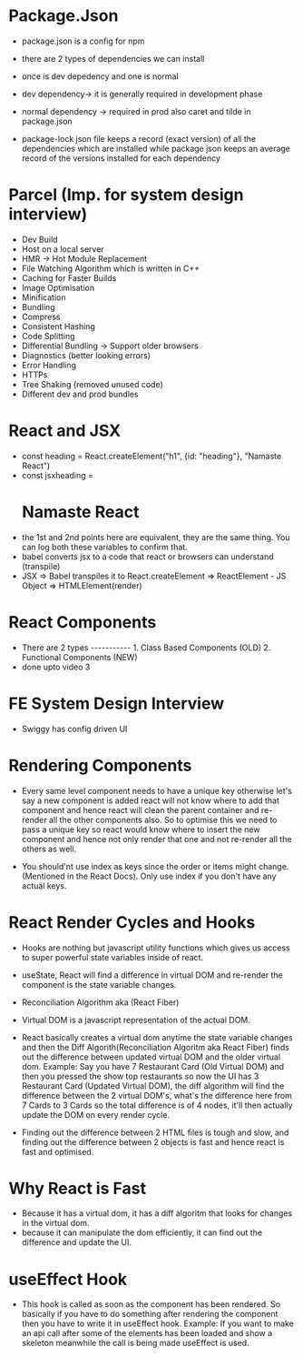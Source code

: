 # Package.Json

- package.json is a config for npm

- there are 2 types of dependencies we can install
- once is dev depedency and one is normal
- dev dependency-> it is generally required in development phase
- normal dependency -> required in prod also
  caret and tilde in package.json

- package-lock json file keeps a record (exact version) of all the dependencies which are installed while package json keeps an average record of the versions installed for each dependency

# Parcel (Imp. for system design interview)

- Dev Build
- Host on a local server
- HMR -> Hot Module Replacement
- File Watching Algorithm which is written in C++
- Caching for Faster Builds
- Image Optimisation
- Minification
- Bundling
- Compress
- Consistent Hashing
- Code Splitting
- Differential Bundling -> Support older browsers
- Diagnostics (better looking errors)
- Error Handling
- HTTPs
- Tree Shaking (removed unused code)
- Different dev and prod bundles

# React and JSX

- const heading = React.createElement("h1", {id: "heading"}, "Namaste React")
- const jsxheading = <h1 id="heading">Namaste React</h1>
- the 1st and 2nd points here are equivalent, they are the same thing. You can log both these variables to confirm that.
- babel converts jsx to a code that react or browsers can understand (transpile)
- JSX => Babel transpiles it to React.createElement => ReactElement - JS Object => HTMLElement(render)

# React Components

- There are 2 types ----------- 1. Class Based Components (OLD) 2. Functional Components (NEW)
- done upto video 3

# FE System Design Interview

- Swiggy has config driven UI

# Rendering Components

- Every same level component needs to have a unique key otherwise let's say a new component is added react will not know where to add that component and hence react will clean the parent container and re-render all the other components also. So to optimise this we need to pass a unique key so react would know where to insert the new component and hence not only render that one and not re-render all the others as well.

- You should'nt use index as keys since the order or items might change. (Mentioned in the React Docs). Only use index if you don't have any actual keys.

# React Render Cycles and Hooks

- Hooks are nothing but javascript utility functions which gives us access to super powerful state variables inside of react.

- useState, React will find a difference in virtual DOM and re-render the component is the state variable changes.

- Reconciliation Algorithm aka (React Fiber)

- Virtual DOM is a javascript representation of the actual DOM.

- React basically creates a virtual dom anytime the state variable changes and then the Diff Algorith(Reconciliation Algoritm aka React Fiber) finds out the difference between updated virtual DOM and the older virtual dom.
  Example: Say you have 7 Restaurant Card (Old Virtual DOM) and then you pressed the show top restaurants so now the UI has 3 Restaurant Card (Updated Virtual DOM), the diff algorithm will find the difference between the 2 virtual DOM's, what's the difference here from 7 Cards to 3 Cards so the total difference is of 4 nodes, it'll then actually update the DOM on every render cycle.

- Finding out the difference between 2 HTML files is tough and slow, and finding out the difference between 2 objects is fast and hence react is fast and optimised.

# Why React is Fast

- Because it has a virtual dom, it has a diff algoritm that looks for changes in the virtual dom.
- because it can manipulate the dom efficiently, it can find out the difference and update the UI.

# useEffect Hook

- This hook is called as soon as the component has been rendered. So basically if you have to do something after rendering the component then you have to write it in useEffect hook.
  Example: If you want to make an api call after some of the elements has been loaded and show a skeleton meanwhile the call is being made useEffect is used.
